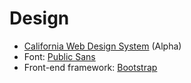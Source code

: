 # Design

* [California Web Design System](https://cagov.github.io/cwds/) (Alpha)
* Font: [Public Sans](https://public-sans.digital.gov/)
* Front-end framework: [Bootstrap](https://getbootstrap.com/)
